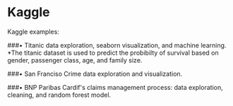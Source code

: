# Kaggle
Kaggle examples: 

###•	Titanic data exploration, seaborn visualization, and machine learning.
*The titanic dataset is used to predict the probibilty of survival based on gender, passenger class, age, and family size.

###•	San Franciso Crime data exploration and visualization.

###•	BNP Paribas Cardif's claims management process: data exploration, cleaning, and random forest model.

